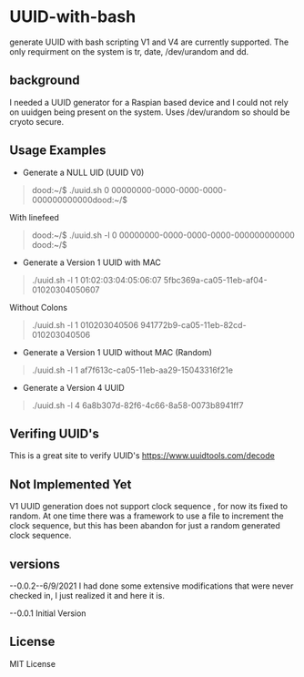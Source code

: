 # UUID-with-bash
generate UUID with bash scripting V1 and V4 are currently supported.  The only requirment on the system is tr, date, /dev/urandom and dd.

## background
I needed a UUID generator for a Raspian based device and I could not rely on uuidgen being present on the system.  Uses /dev/urandom so should be
cryoto secure.

## Usage Examples

* Generate a NULL UID (UUID V0)
>dood:~/$ ./uuid.sh 0
>00000000-0000-0000-0000-000000000000dood:~/$

With linefeed
>dood:~/$ ./uuid.sh -l 0
>00000000-0000-0000-0000-000000000000
>dood:~/$

* Generate a Version 1 UUID with MAC
>./uuid.sh -l 1 01:02:03:04:05:06:07
>5fbc369a-ca05-11eb-af04-01020304050607

Without Colons 
>./uuid.sh -l 1 010203040506
>941772b9-ca05-11eb-82cd-010203040506

* Generate a Version 1 UUID without MAC (Random)
>./uuid.sh -l 1 
>af7f613c-ca05-11eb-aa29-15043316f21e

* Generate a Version 4 UUID
>./uuid.sh -l 4
>6a8b307d-82f6-4c66-8a58-0073b8941ff7

## Verifing UUID's
This is a great site to verify UUID's
https://www.uuidtools.com/decode

## Not Implemented Yet
V1 UUID generation does not support clock sequence , for now its fixed to random.  At one time there was a framework to use a file to increment the clock sequence, but this has been abandon
for just a random generated clock sequence.

## versions
--0.0.2--6/9/2021
I had done some extensive modifications that were never checked in, I just realized it and here it is.

--0.0.1 Initial Version


## License
MIT License
